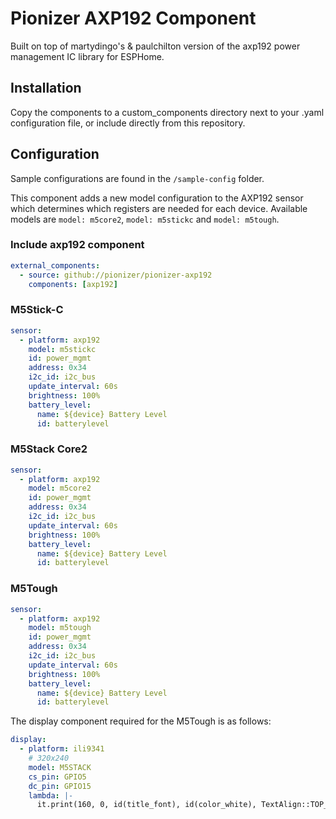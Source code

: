 # Pionizer AXP192 Component

Built on top of martydingo's & paulchilton version of the axp192 power management IC library for ESPHome.

## Installation

Copy the components to a custom_components directory next to your .yaml configuration file, or include directly from this repository.

## Configuration

Sample configurations are found in the `/sample-config` folder.

This component adds a new model configuration to the AXP192 sensor which determines which registers are needed for each device. Available models are `model: m5core2`, `model: m5stickc` and `model: m5tough`.

### Include axp192 component

```yaml
external_components:
  - source: github://pionizer/pionizer-axp192
    components: [axp192]
```

### M5Stick-C

```yaml
sensor:
  - platform: axp192
    model: m5stickc
    id: power_mgmt
    address: 0x34
    i2c_id: i2c_bus
    update_interval: 60s
    brightness: 100%
    battery_level:
      name: ${device} Battery Level
      id: batterylevel
```

### M5Stack Core2

```yaml
sensor:
  - platform: axp192
    model: m5core2
    id: power_mgmt
    address: 0x34
    i2c_id: i2c_bus
    update_interval: 60s
    brightness: 100%
    battery_level:
      name: ${device} Battery Level
      id: batterylevel
```

### M5Tough

```yaml
sensor:
  - platform: axp192
    model: m5tough
    id: power_mgmt
    address: 0x34
    i2c_id: i2c_bus
    update_interval: 60s
    brightness: 100%
    battery_level:
      name: ${device} Battery Level
      id: batterylevel
```

The display component required for the M5Tough is as follows:

```yaml
display:
  - platform: ili9341
    # 320x240
    model: M5STACK
    cs_pin: GPIO5
    dc_pin: GPIO15
    lambda: |-
      it.print(160, 0, id(title_font), id(color_white), TextAlign::TOP_CENTER, "Hello World");
```
